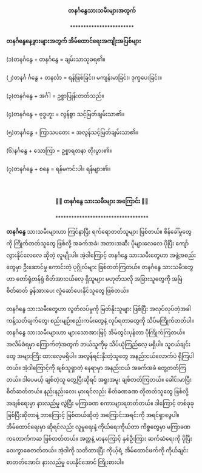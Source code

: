 <h4 style="text-align:center">တနင်္ဂနွေသားသမီးများအတွက်</h4>
<p style="text-align:center">************************</p>
<strong>တနင်္ဂနွေနေ့ဖွားများအတွက် အိမ်ထောင်ရေးအကျိုးအပြစ်များ</strong><br>
<br>
(၁)တနင်္ဂနွေ + တနင်္ဂနွေ = ချမ်းသာသုခရ၏။
<br><br>
(၂)တနင်္ဂ င်္ဂနွေ + တနင်္လာ = ရန်ဖြစ်ခြင်း၊ မကျန်းမာခြင်း၊ ဒုက္ခပေးခြင်း။
<br><br>
(၃)တနင်္ဂနွေ + အင်္ဂါ = ဥစ္စာပြုန်းတတ်သည်။
<br><br>
(၄)တနင်္ဂနွေ + ဗုဒ္ဓဟူး = လွန်စွာ သင့်မြတ်ချမ်းသာ၏။
<br><br>
(၅)တနင်္ဂနွေ + ကြာသပတေး = အလွန်သင့်မြတ်ချမ်းသာ၏။
<br><br>
(၆)နင်္ဂနွေ + သောကြာ = ဥစ္စာရတနာ တိုးပွား၏။ 
<br><br>
(၇)တနင်္ဂနွေ + စနေ = ရန်မကင်းပါ။ ရန်များ၏။
<br><br><br>


<h4 style="text-align:center">🐦‍🔥 တနင်္ဂနွေ သားသမီးများ အကြောင်း 🐦‍🔥</h4>
<p style="text-align:center">***********************************</p>

<strong>တနင်္ဂနွေ</strong> သားသမီးများဟာ ကြင်နာပြီး ရက်ရောတတ်သူများ ဖြစ်တယ်။ စိန်ခေါ်မှုတွေကို ကြိုက်တတ်သူတွေ ဖြစ်လို့ အခက်အခဲ၊ အတားအဆီး ပိုများလေလေ ပိုပြီး ကျော်လွားနိုင်လေလေ ဆိုတဲ့ လူမျိုးပါ။ အဲ့ဒါကြောင့် တနင်္ဂနွေ သားသမီးတွေဟာ အဖွဲ့အစည်းတွေမှာ ဦးဆောင်မှု ကောင်းတဲ့ ပုဂ္ဂိုလ်များ ဖြစ်တတ်ကြတယ်။ တနင်္ဂနွေ သားသမီးတွေဟာ တော်ရုံတန်ရုံ စိတ်အားငယ်လေ့ ရှိသူများ မဟုတ်သလို အခြားသူတွေကို အမြဲ စိတ်ဓာတ် ခွန်အားပေး လှုံဆော်ပေးနိုင်သူတွေ ဖြစ်တယ်။
<br><br>
တနင်္ဂနွေ သားသမီးတွေဟာ လွတ်လပ်မှုကို မြတ်နိုးသူများ ဖြစ်ပြီး အလုပ်လုပ်တဲ့အခါ ကန့်သတ်ချက်တွေ၊ စည်းမျဉ်းစည်းကမ်းတွေနဲ့ လုပ်ရတာတွေကို သိပ်မကြိုက်တတ်ပါ။ တနင်္ဂနွေ သားသမီးများဟာ များသောအားဖြင့် အိမ်တွင်းပုန်တာ ပိုကြိုက်ကြတယ်။ အလိမ်ခံရမှာ ကြောက်တဲ့အတွက် ဘယ်သူကိုမှ သိပ်ယုံကြည်လေ့ မရှိပါ။ သူငယ်ချင်းတွေ အများကြီး ထားလေ့မရှိပါ။ အလွန်ရင်းနှီးတဲ့သူတွေ အနည်းငယ်လောက်ပဲ ရှိကြပါတယ်။ အဲ့ဒါကြောင့်ကို ချစ်သူရှာတဲ့ နေရာမှာ အနည်းငယ် အခက်အခဲ တွေ့တတ်ကြတယ်။ ဒါပေမယ့် ချစ်တဲ့သူ တွေ့ပြီးဆိုရင် အရူးအမူး ချစ်တတ်ကြတယ်။ ခေါင်းမာပြီး စိတ်ဆတ်တယ်။ နည်းနည်းလေး မှားရင်လည်း စိတ်ခဏခဏ တိုတတ်သူတွေ ဖြစ်လို့ အချစ်ရေးမှာ နားလည်မှု လွဲပြီး မကြာခဏ စကားများရတတ်တယ်။ ဒါကြောင့် တစ်ခုခု ဖြစ်ပြီးဆိုတာနဲ့ ဘာကြောင့် ဖြစ်တယ်ဆိုတဲ့ အကြောင်းအရင်းကို အရင်ရှာဖွေပါ။ အိမ်ထောင်ရေးမှာ ဆိုရင်လည်း လူမှုရေးနဲ့ ကိုယ်ရေးကိုယ်တာ ကိစ္စတွေမှာ မကြာခဏ ကတောက်ကဆ ဖြစ်တတ်တယ်။ အတ္တနဲ့ မာနကြောင့် နှစ်ဦးကြား ဆက်ဆံရေးကို ပိုပြီး ဝေးကွာစေတတ်တယ်။ အဲ့ဒါကို သတိထားပြီး ကိုယ့်ရဲ့ အိမ်ထောင်ဖက်ကို ကိုယ်ချင်းစာတတ်အောင်၊ နားလည်မှု ပေးနိုင်အောင် ကြိုးစားပါ။
